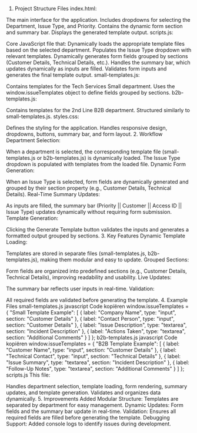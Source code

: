 1. Project Structure
Files
index.html:

The main interface for the application.
Includes dropdowns for selecting the Department, Issue Type, and Priority.
Contains the dynamic form section and summary bar.
Displays the generated template output.
scripts.js:

Core JavaScript file that:
Dynamically loads the appropriate template files based on the selected department.
Populates the Issue Type dropdown with relevant templates.
Dynamically generates form fields grouped by sections (Customer Details, Technical Details, etc.).
Handles the summary bar, which updates dynamically as inputs are filled.
Validates form inputs and generates the final template output.
small-templates.js:

Contains templates for the Tech Services Small department.
Uses the window.issueTemplates object to define fields grouped by sections.
b2b-templates.js:

Contains templates for the 2nd Line B2B department.
Structured similarly to small-templates.js.
styles.css:

Defines the styling for the application.
Handles responsive design, dropdowns, buttons, summary bar, and form layout.
2. Workflow
Department Selection:

When a department is selected, the corresponding template file (small-templates.js or b2b-templates.js) is dynamically loaded.
The Issue Type dropdown is populated with templates from the loaded file.
Dynamic Form Generation:

When an Issue Type is selected, form fields are dynamically generated and grouped by their section property (e.g., Customer Details, Technical Details).
Real-Time Summary Updates:

As inputs are filled, the summary bar (Priority || Customer || Access ID || Issue Type) updates dynamically without requiring form submission.
Template Generation:

Clicking the Generate Template button validates the inputs and generates a formatted output grouped by sections.
3. Key Features
Dynamic Template Loading:

Templates are stored in separate files (small-templates.js, b2b-templates.js), making them modular and easy to update.
Grouped Sections:

Form fields are organized into predefined sections (e.g., Customer Details, Technical Details), improving readability and usability.
Live Updates:

The summary bar reflects user inputs in real-time.
Validation:

All required fields are validated before generating the template.
4. Example Files
small-templates.js
javascript
Code kopiëren
window.issueTemplates = {
    "Small Template Example": [
        { label: "Company Name", type: "input", section: "Customer Details" },
        { label: "Contact Person", type: "input", section: "Customer Details" },
        { label: "Issue Description", type: "textarea", section: "Incident Description" },
        { label: "Actions Taken", type: "textarea", section: "Additional Comments" }
    ]
};
b2b-templates.js
javascript
Code kopiëren
window.issueTemplates = {
    "B2B Template Example": [
        { label: "Customer Name", type: "input", section: "Customer Details" },
        { label: "Technical Contact", type: "input", section: "Technical Details" },
        { label: "Issue Summary", type: "textarea", section: "Incident Description" },
        { label: "Follow-Up Notes", type: "textarea", section: "Additional Comments" }
    ]
};
scripts.js
This file:

Handles department selection, template loading, form rendering, summary updates, and template generation.
Validates and organizes data dynamically.
5. Improvements Added
Modular Structure:
Templates are separated by department for easy management.
Dynamic Updates:
Form fields and the summary bar update in real-time.
Validation:
Ensures all required fields are filled before generating the template.
Debugging Support:
Added console logs to identify issues during development.
